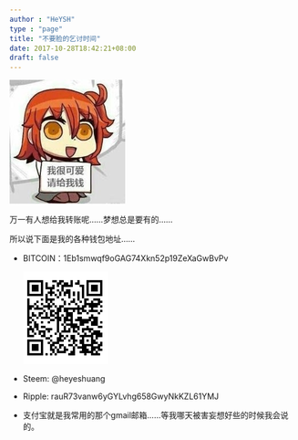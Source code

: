 ```yaml
---
author : "HeYSH"
type : "page"
title: "不要脸的乞讨时间"
date: 2017-10-28T18:42:21+08:00
draft: false
---
```


![乞讨](/begging.jpg)

万一有人想给我转账呢……梦想总是要有的……

所以说下面是我的各种钱包地址……

* BITCOIN：1Eb1smwqf9oGAG74Xkn52p19ZeXaGwBvPv

  ![空空如也](/COIN.PNG)

* Steem: @heyeshuang
* Ripple: rauR73vanw6yGYLvhg658GwyNkKZL61YMJ
* 支付宝就是我常用的那个gmail邮箱……等我哪天被害妄想好些的时候我会说的。
